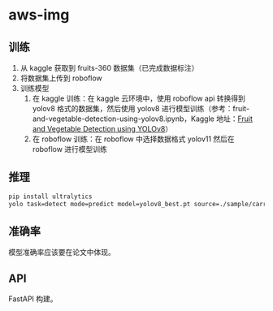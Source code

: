 # aws-img

## 训练

1. 从 kaggle 获取到 fruits-360 数据集（已完成数据标注）
2. 将数据集上传到 roboflow
3. 训练模型
   1. 在 kaggle 训练：在 kaggle 云环境中，使用 roboflow api 转换得到 yolov8 格式的数据集，然后使用 yolov8 进行模型训练（参考：fruit-and-vegetable-detection-using-yolov8.ipynb，Kaggle 地址：[Fruit and Vegetable Detection using YOLOv8](https://www.kaggle.com/code/danielwiszowaty/fruit-and-vegetable-detection-using-yolov8/notebook)）
   2. 在 roboflow 训练：在 roboflow 中选择数据格式 yolov11 然后在 roboflow 进行模型训练

## 推理

```sh
pip install ultralytics
yolo task=detect mode=predict model=yolov8_best.pt source=./sample/carrot.png project=./out
```

## 准确率

模型准确率应该要在论文中体现。

## API

FastAPI 构建。